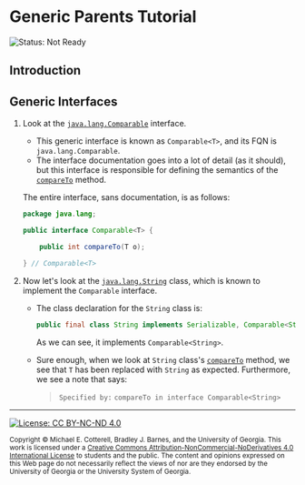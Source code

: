 # Generic Parents Tutorial

![Status: Not Ready](https://img.shields.io/badge/Status-Not%20Ready-red.svg)

## Introduction

## Generic Interfaces

1. Look at the [`java.lang.Comparable`](https://docs.oracle.com/javase/8/docs/api/java/lang/Comparable.html)
   interface. 
   
   * This generic interface is known as `Comparable<T>`, and its FQN is `java.lang.Comparable`.
   * The interface documentation goes into a lot of detail (as it should), but this interface 
     is responsible for defining the semantics of the 
     [`compareTo`](https://docs.oracle.com/javase/8/docs/api/java/lang/Comparable.html#compareTo-T-)
     method. 
     
   The entire interface, sans documentation, is as follows:

   ```java
   package java.lang;
   
   public interface Comparable<T> {

       public int compareTo(T o);

   } // Comparable<T>
   ```
   
1. Now let's look at the [`java.lang.String`](https://docs.oracle.com/javase/8/docs/api/java/lang/String.html)
   class, which is known to implement the `Comparable` interface. 
   
   * The class declaration for the `String` class is:
   
     ```java
     public final class String implements Serializable, Comparable<String>, CharSequence
     ```
     
     As we can see, it implements `Comparable<String>`.
     
   * Sure enough, when we look at `String` class's 
     [`compareTo`](https://docs.oracle.com/javase/8/docs/api/java/lang/String.html#compareTo-java.lang.String-) 
     method, we see that `T` has been replaced with `String` as expected. Furthermore,
     we see a note that says:
     
     > `Specified by:`
     > `compareTo in interface Comparable<String>`
     




<hr/>

[![License: CC BY-NC-ND 4.0](https://img.shields.io/badge/License-CC%20BY--NC--ND%204.0-lightgrey.svg)](http://creativecommons.org/licenses/by-nc-nd/4.0/)

<small>
Copyright &copy; Michael E. Cotterell, Bradley J. Barnes, and the University of Georgia.
This work is licensed under a <a rel="license" href="http://creativecommons.org/licenses/by-nc-nd/4.0/">Creative Commons Attribution-NonCommercial-NoDerivatives 4.0 International License</a> to students and the public.
The content and opinions expressed on this Web page do not necessarily reflect the views of nor are they endorsed by the University of Georgia or the University System of Georgia.
</small>
